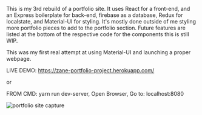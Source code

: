 This is my 3rd rebuild of a portfolio site.
It uses React for a front-end, and an Express boilerplate for back-end, firebase as a database, Redux for localstate, and Material-UI for styling.
It's mostly done outside of me styling more portfolio pieces to add to the portfolio section.
Future features are listed at the bottom of the respective code for the components this is still WIP.

This was my first real attempt at using Material-UI and launching a proper webpage.

LIVE DEMO: https://zane-portfolio-project.herokuapp.com/

or

FROM CMD: yarn run dev-server, Open Browser, Go to: localhost:8080

![portfolio site capture](https://user-images.githubusercontent.com/43912919/49347290-e0da8000-f651-11e8-8e08-55c563cc2600.PNG)